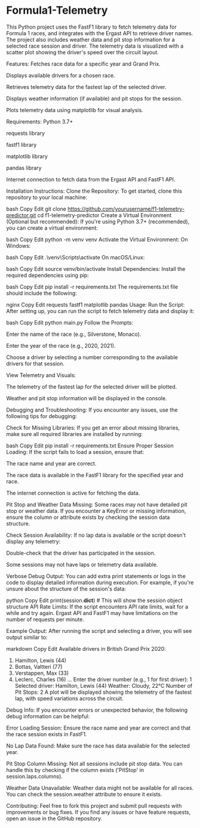 # Formula1-Telemetry

This Python project uses the FastF1 library to fetch telemetry data for Formula 1 races, and integrates with the Ergast API to retrieve driver names. The project also includes weather data and pit stop information for a selected race session and driver. The telemetry data is visualized with a scatter plot showing the driver's speed over the circuit layout.

Features:
Fetches race data for a specific year and Grand Prix.

Displays available drivers for a chosen race.

Retrieves telemetry data for the fastest lap of the selected driver.

Displays weather information (if available) and pit stops for the session.

Plots telemetry data using matplotlib for visual analysis.

Requirements:
Python 3.7+

requests library

fastf1 library

matplotlib library

pandas library

Internet connection to fetch data from the Ergast API and FastF1 API.

Installation Instructions:
Clone the Repository: To get started, clone this repository to your local machine:

bash
Copy
Edit
git clone https://github.com/yourusername/f1-telemetry-predictor.git
cd f1-telemetry-predictor
Create a Virtual Environment (Optional but recommended): If you're using Python 3.7+ (recommended), you can create a virtual environment:

bash
Copy
Edit
python -m venv venv
Activate the Virtual Environment: On Windows:

bash
Copy
Edit
.\venv\Scripts\activate
On macOS/Linux:

bash
Copy
Edit
source venv/bin/activate
Install Dependencies: Install the required dependencies using pip:

bash
Copy
Edit
pip install -r requirements.txt
The requirements.txt file should include the following:

nginx
Copy
Edit
requests
fastf1
matplotlib
pandas
Usage:
Run the Script: After setting up, you can run the script to fetch telemetry data and display it:

bash
Copy
Edit
python main.py
Follow the Prompts:

Enter the name of the race (e.g., Silverstone, Monaco).

Enter the year of the race (e.g., 2020, 2021).

Choose a driver by selecting a number corresponding to the available drivers for that session.

View Telemetry and Visuals:

The telemetry of the fastest lap for the selected driver will be plotted.

Weather and pit stop information will be displayed in the console.

Debugging and Troubleshooting:
If you encounter any issues, use the following tips for debugging:

Check for Missing Libraries: If you get an error about missing libraries, make sure all required libraries are installed by running:

bash
Copy
Edit
pip install -r requirements.txt
Ensure Proper Session Loading: If the script fails to load a session, ensure that:

The race name and year are correct.

The race data is available in the FastF1 library for the specified year and race.

The internet connection is active for fetching the data.

Pit Stop and Weather Data Missing: Some races may not have detailed pit stop or weather data. If you encounter a KeyError or missing information, ensure the column or attribute exists by checking the session data structure.

Check Session Availability: If no lap data is available or the script doesn't display any telemetry:

Double-check that the driver has participated in the session.

Some sessions may not have laps or telemetry data available.

Verbose Debug Output: You can add extra print statements or logs in the code to display detailed information during execution. For example, if you're unsure about the structure of the session's data:

python
Copy
Edit
print(session.__dict__)  # This will show the session object structure
API Rate Limits: If the script encounters API rate limits, wait for a while and try again. Ergast API and FastF1 may have limitations on the number of requests per minute.

Example Output:
After running the script and selecting a driver, you will see output similar to:

markdown
Copy
Edit
Available drivers in British Grand Prix 2020:
1. Hamilton, Lewis (44)
2. Bottas, Valtteri (77)
3. Verstappen, Max (33)
4. Leclerc, Charles (16)
...
Enter the driver number (e.g., 1 for first driver): 1
Selected driver: Hamilton, Lewis (44)
Weather: Cloudy, 22°C
Number of Pit Stops: 2
A plot will be displayed showing the telemetry of the fastest lap, with speed variations across the circuit.

Debug Info:
If you encounter errors or unexpected behavior, the following debug information can be helpful:

Error Loading Session: Ensure the race name and year are correct and that the race session exists in FastF1.

No Lap Data Found: Make sure the race has data available for the selected year.

Pit Stop Column Missing: Not all sessions include pit stop data. You can handle this by checking if the column exists ('PitStop' in session.laps.columns).

Weather Data Unavailable: Weather data might not be available for all races. You can check the session.weather attribute to ensure it exists.

Contributing:
Feel free to fork this project and submit pull requests with improvements or bug fixes. If you find any issues or have feature requests, open an issue in the GitHub repository.
